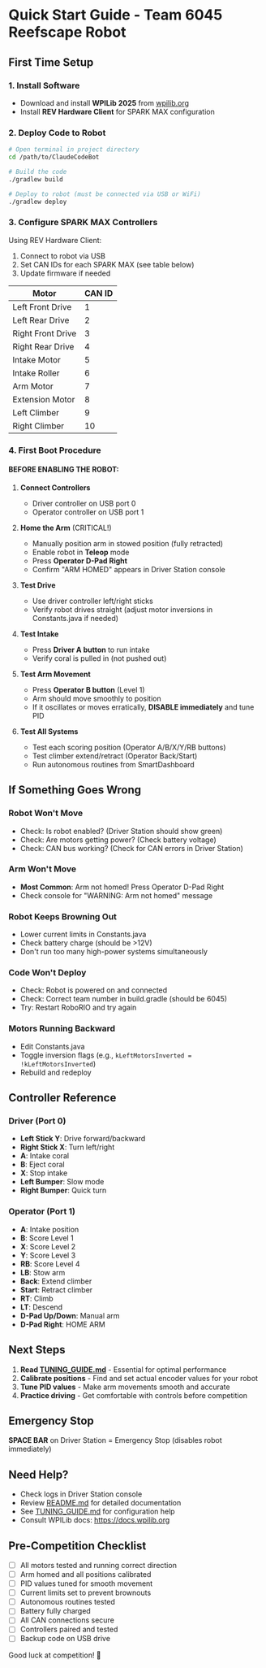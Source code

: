 # Quick Start Guide - Team 6045 Reefscape Robot

## First Time Setup

### 1. Install Software
- Download and install **WPILib 2025** from [wpilib.org](https://docs.wpilib.org/en/stable/docs/zero-to-robot/step-2/wpilib-setup.html)
- Install **REV Hardware Client** for SPARK MAX configuration

### 2. Deploy Code to Robot
```bash
# Open terminal in project directory
cd /path/to/ClaudeCodeBot

# Build the code
./gradlew build

# Deploy to robot (must be connected via USB or WiFi)
./gradlew deploy
```

### 3. Configure SPARK MAX Controllers
Using REV Hardware Client:
1. Connect to robot via USB
2. Set CAN IDs for each SPARK MAX (see table below)
3. Update firmware if needed

| Motor | CAN ID |
|-------|--------|
| Left Front Drive | 1 |
| Left Rear Drive | 2 |
| Right Front Drive | 3 |
| Right Rear Drive | 4 |
| Intake Motor | 5 |
| Intake Roller | 6 |
| Arm Motor | 7 |
| Extension Motor | 8 |
| Left Climber | 9 |
| Right Climber | 10 |

### 4. First Boot Procedure

#### BEFORE ENABLING THE ROBOT:

1. **Connect Controllers**
   - Driver controller on USB port 0
   - Operator controller on USB port 1

2. **Home the Arm** (CRITICAL!)
   - Manually position arm in stowed position (fully retracted)
   - Enable robot in **Teleop** mode
   - Press **Operator D-Pad Right**
   - Confirm "ARM HOMED" appears in Driver Station console

3. **Test Drive**
   - Use driver controller left/right sticks
   - Verify robot drives straight (adjust motor inversions in Constants.java if needed)

4. **Test Intake**
   - Press **Driver A button** to run intake
   - Verify coral is pulled in (not pushed out)

5. **Test Arm Movement**
   - Press **Operator B button** (Level 1)
   - Arm should move smoothly to position
   - If it oscillates or moves erratically, **DISABLE immediately** and tune PID

6. **Test All Systems**
   - Test each scoring position (Operator A/B/X/Y/RB buttons)
   - Test climber extend/retract (Operator Back/Start)
   - Run autonomous routines from SmartDashboard

## If Something Goes Wrong

### Robot Won't Move
- Check: Is robot enabled? (Driver Station should show green)
- Check: Are motors getting power? (Check battery voltage)
- Check: CAN bus working? (Check for CAN errors in Driver Station)

### Arm Won't Move
- **Most Common**: Arm not homed! Press Operator D-Pad Right
- Check console for "WARNING: Arm not homed" message

### Robot Keeps Browning Out
- Lower current limits in Constants.java
- Check battery charge (should be >12V)
- Don't run too many high-power systems simultaneously

### Code Won't Deploy
- Check: Robot is powered on and connected
- Check: Correct team number in build.gradle (should be 6045)
- Try: Restart RoboRIO and try again

### Motors Running Backward
- Edit Constants.java
- Toggle inversion flags (e.g., `kLeftMotorsInverted = !kLeftMotorsInverted`)
- Rebuild and redeploy

## Controller Reference

### Driver (Port 0)
- **Left Stick Y**: Drive forward/backward
- **Right Stick X**: Turn left/right
- **A**: Intake coral
- **B**: Eject coral
- **X**: Stop intake
- **Left Bumper**: Slow mode
- **Right Bumper**: Quick turn

### Operator (Port 1)
- **A**: Intake position
- **B**: Score Level 1
- **X**: Score Level 2
- **Y**: Score Level 3
- **RB**: Score Level 4
- **LB**: Stow arm
- **Back**: Extend climber
- **Start**: Retract climber
- **RT**: Climb
- **LT**: Descend
- **D-Pad Up/Down**: Manual arm
- **D-Pad Right**: HOME ARM

## Next Steps

1. **Read [TUNING_GUIDE.md](TUNING_GUIDE.md)** - Essential for optimal performance
2. **Calibrate positions** - Find and set actual encoder values for your robot
3. **Tune PID values** - Make arm movements smooth and accurate
4. **Practice driving** - Get comfortable with controls before competition

## Emergency Stop

**SPACE BAR** on Driver Station = Emergency Stop (disables robot immediately)

## Need Help?

- Check logs in Driver Station console
- Review [README.md](README.md) for detailed documentation
- See [TUNING_GUIDE.md](TUNING_GUIDE.md) for configuration help
- Consult WPILib docs: https://docs.wpilib.org

## Pre-Competition Checklist

- [ ] All motors tested and running correct direction
- [ ] Arm homed and all positions calibrated
- [ ] PID values tuned for smooth movement
- [ ] Current limits set to prevent brownouts
- [ ] Autonomous routines tested
- [ ] Battery fully charged
- [ ] All CAN connections secure
- [ ] Controllers paired and tested
- [ ] Backup code on USB drive

Good luck at competition! 🤖
